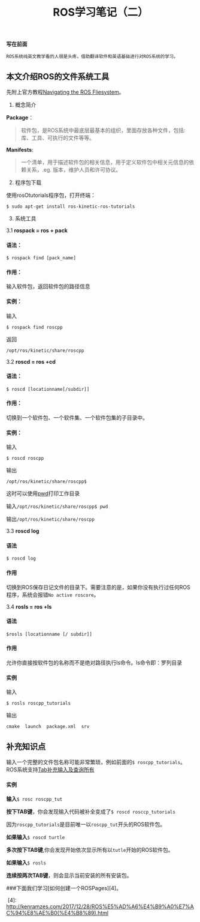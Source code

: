 ﻿---
layout: post
title: ROS学习笔记（二）
key: 20171228
tags: 学习 ROS  新手 ROS系统文件工具
---

**写在前面**

    ROS系统纯英文教学看的人很是头疼，借助翻译软件和英语基础进行对ROS系统的学习。

本文介绍ROS的文件系统工具
-----------------

先附上官方教程[Navigating the ROS Fliesystem][1]。


1. 概念简介

**Package**：

>软件包，是ROS系统中最底层最基本的组织，里面存放各种文件，包括:库、工具、可执行的文件等等。

**Manifests**: 

>一个清单，用于描述软件包的相关信息，用于定义软件包中相关元信息的依赖关系，.eg.   版本，维护人员和许可协议。 

2. 程序包下载

使用rosOtutorials程序包，打开终端：

`$ sudo apt-get install ros-kinetic-ros-tutorials`


3. 系统工具


3.1 **rospack = ros + pack**


#### 语法：



`$ rospack find [pack_name]`


#### 作用：


输入软件包，返回软件包的路径信息


#### 实例：


输入


`$ rospack find roscpp`


返回

`/opt/ros/kinetic/share/roscpp`

3.2 **roscd = ros +cd**

#### 语法：

`$ roscd [locationname[/subdir]]`

#### 作用：

切换到一个软件包、一个软件集、一个软件包集的子目录中。

#### 实例：

输入

`$ roscd roscpp`

输出

`/opt/ros/kinetic/share/roscpp$`

这时可以使用[pwd][2]打印工作目录

输入`/opt/ros/kinetic/share/roscpp$ pwd`

输出`/opt/ros/kinetic/share/roscpp`

3.3 **roscd log**

#### 语法

`$ roscd log`

#### 作用

切换到ROS保存日记文件的目录下。需要注意的是，如果你没有执行过任何ROS程序，系统会报错`No active roscore`。

3.4 **rosls = ros +ls**

#### 语法

`$rosls [locationname [/ subdir]]`

#### 作用

允许你直接按软件包的名称而不是绝对路径执行ls命令。ls命令即：罗列目录

#### 实例

输入

`$ rosls roscpp_tutorials`

输出

`cmake  launch  package.xml  srv`

## 补充知识点

输入一个完整的文件包名称可能非常繁琐，例如前面的`$ roscpp_tutorials`。ROS系统支持[Tab补充输入及查询所有][3]

#### 实例

**输入**`$ rosc roscpp_tut`

**按下TAB键**，你会发现输入代码被补全变成了`$ roscd rosccp_tutorials`

因为`roscpp_tutorials`是目前唯一以`roscpp_tut`开头的ROS软件包。

**如果输入**`$ roscd turtle`

**多次按下TAB键**,你会发现开始依次显示所有以`tutle`开始的ROS软件包。

**如果输入**`$ rosls`

**连续按两次TAB键**，则会显示当前安装的所有安装包。

###下面我们学习[如何创建一个ROSPages][4]。





  [1]: http://wiki.ros.org/ROS/Tutorials/NavigatingTheFilesystem
  [2]: http://ss64.com/bash/pwd.html
  [3]: http://en.wikipedia.org/wiki/Command_line_completion
  [4]: http://kenramzes.com/2017/12/28/ROS%E5%AD%A6%E4%B9%A0%E7%AC%94%E8%AE%B0(%E4%B8%89).html
